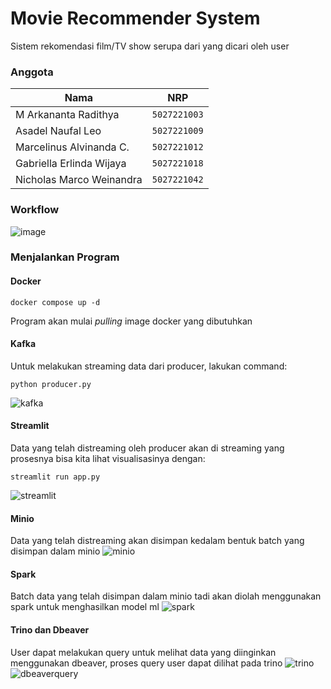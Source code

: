 # Movie Recommender System
Sistem rekomendasi film/TV show serupa dari yang dicari oleh user

### Anggota
| Nama                            | NRP          |
| ------------------------------- | ------------ |
| M Arkananta Radithya            | `5027221003` |
| Asadel Naufal Leo               | `5027221009` |
| Marcelinus Alvinanda C.         | `5027221012` |
| Gabriella Erlinda Wijaya        | `5027221018` |
| Nicholas Marco Weinandra        | `5027221042` |

### Workflow
![image](https://github.com/user-attachments/assets/5fd14930-336b-474e-8698-10b0d4b4956b)

### Menjalankan Program
#### Docker
```
docker compose up -d
```
Program akan mulai _pulling_ image docker yang dibutuhkan

#### Kafka
Untuk melakukan streaming data dari producer, lakukan command:
```
python producer.py
```
![kafka](https://github.com/user-attachments/assets/84a2893e-6289-4af0-9d58-4b16b4e54b91)

#### Streamlit
Data yang telah distreaming oleh producer akan di streaming yang prosesnya bisa kita lihat visualisasinya dengan:
```
streamlit run app.py
```
![streamlit](https://github.com/user-attachments/assets/922bcd47-1b7a-47a8-a387-e73d513a0010)

#### Minio
Data yang telah distreaming akan disimpan kedalam bentuk batch yang disimpan dalam minio
![minio](https://github.com/user-attachments/assets/42cfb89c-e60f-4597-8181-1c2483ebcfde)

#### Spark
Batch data yang telah disimpan dalam minio tadi akan diolah menggunakan spark untuk menghasilkan model ml
![spark](https://github.com/user-attachments/assets/a4948817-d3c3-4094-be46-2fc07c4f8ecf)

#### Trino dan Dbeaver
User dapat melakukan query untuk melihat data yang diinginkan menggunakan dbeaver, proses query user dapat dilihat pada trino
![trino](https://github.com/user-attachments/assets/7b4e9a36-648c-4693-a170-680d1a38be09)
![dbeaverquery](https://github.com/user-attachments/assets/78bb40db-b558-400c-8934-2e1173c67376)
